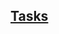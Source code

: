 ## [Tasks](https://github.com/GeorgiTerziev02/Object-oriented_programming_FMI/tree/main/Sem.%2001/Pract.%2001)
